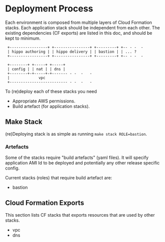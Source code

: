 # Deployment Process

Each environment is composed from multiple layers of Cloud Formation stacks. Each
application stack should be independent from each other. The existing dependencies
(CF exports) are listed in this doc, and should be kept to minimum.

```
 +-----------------+ +----------------+ +---------+ +-- - -  -
 | hippo authoring | | hippo delivery | | bastion | | ... ?
 +-----------------+ +----------------+ +---------+ +-- - -  -

 +--------+ +-----+ +-----+
 | config | | nat | | dns |
 +--------+-+-----+-+------- - -  -   -
 |             vpc
 +-------------------------- - -  -   -
```

To (re)deploy each of these stacks you need

* Appropriate AWS permissions.
* Build artefact (for application stacks).




## Make Stack

(re)Deploying stack is as simple as running `make stack ROLE=bastion`.




### Artefacts

Some of the stacks require "build artefacts" (yaml files). It will specify
application AMI Id to be deployed and potentially any other release specific config.

Current stacks (roles) that require build artefact are:

* bastion




## Cloud Formation Exports

This section lists CF stacks that exports resources that are used by other stacks.

* vpc
* dns
